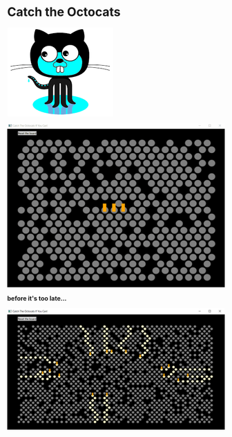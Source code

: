 # Catch the Octocats
![title](assets/title.png)

![demo](assets/demo.gif)

**before it's too late...**

![hex](assets/hex.png)
